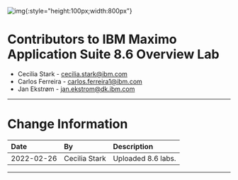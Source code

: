![img](/img/mas_8.6/banner.png){:style="height:100px;width:800px"}


# Contributors to IBM Maximo Application Suite 8.6 Overview Lab

- Cecilia Stark - <cecilia.stark@ibm.com>
- Carlos Ferreira - <carlos.ferreira1@ibm.com>
- Jan Ekstrøm - <jan.ekstrom@dk.ibm.com>

---

# Change Information

|Date     |By             | Description                                           |
|:--------|:--------------|:------------------------------------------------------|
|2022-02-26|Cecilia Stark| Uploaded 8.6 labs. |

---
